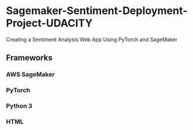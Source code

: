 # Sagemaker-Sentiment-Deployment-Project-UDACITY
 Creating a Sentiment Analysis Web App Using PyTorch and SageMaker

## Frameworks
### AWS SageMaker
### PyTorch
### Python 3
### HTML 

